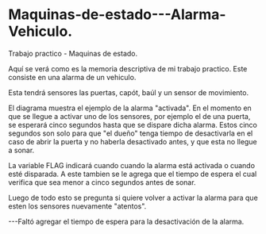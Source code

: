 # Maquinas-de-estado---Alarma-Vehiculo.
  Trabajo practico - Maquinas de estado.

  Aquí se verá como es la memoria descriptiva de mi trabajo practico.
  Este consiste en una alarma de un vehiculo.

Esta tendrá sensores las puertas, capót, baúl y un sensor de movimiento.

  El diagrama muestra el ejemplo de la alarma "activada". En el momento en que se llegue a activar uno de los sensores, por ejemplo el de una puerta, se esperará cinco segundos hasta que se dispare dicha alarma. Estos cinco segundos son solo para que "el dueño" tenga tiempo de desactivarla en el caso de abrir la puerta y no haberla desactivado antes, y que esta no llegue a sonar.
  
  La variable FLAG indicará cuando cuando la alarma está activada o cuando esté disparada. A este tambien se le agrega que el tiempo de espera el cual verifica que sea menor a cinco segundos antes de sonar.

  Luego de todo esto se pregunta si quiere volver a activar la alarma para que esten los sensores nuevamente "atentos".

---Faltó agregar el tiempo de espera para la desactivación de la alarma.
